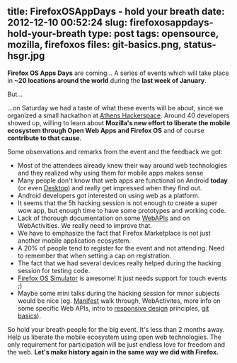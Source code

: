 title: FirefoxOSAppDays - hold your breath
date: 2012-12-10 00:52:24
slug: firefoxosappdays-hold-your-breath
type: post
tags: opensource, mozilla, firefoxos
files: git-basics.png, status-hsgr.jpg
---

**Firefox OS Apps Days** are coming... A series of events which will take place in **~20 locations around the world** during the **last week of January**.

But...

...on Saturday we had a taste of what these events will be about, since we organized a small hackathon at [Athens Hackerspace](http://hackerspace.gr/). Around 40 developers showed up, willing to learn about **Mozilla's new effort to liberate the mobile ecosystem through Open Web Apps and Firefox OS** and of course **contribute to that cause**.

Some observations and remarks from the event and the feedback we got:

  * Most of the attendees already knew their way around web technologies and they realized why using them for mobile apps makes sense
  * Many people don't know that web apps are functional on Android **today** (or even [Desktop](status-hsgr.jpg)) and really get impressed when they find out.
  * Android developers got interested on using web as a platform.
  * It seems that the 5h hacking session is not enough to create a super wow app, but enough time to have some prototypes and working code.
  * Lack of thorough documentation on some [WebAPIs](https://wiki.mozilla.org/WebAPI) and on WebActivities. We really need to improve that.
  * We have to emphasize the fact that Firefox Marketplace is not just another mobile application ecosystem.
  * A 20% of people tend to register for the event and not attending. Need to remember that when setting a cap on registration.
  * The fact that we had several devices really helped during the hacking session for testing code.
  * [Firefox OS Simulator](https://hacks.mozilla.org/2012/11/announcing-the-prototype-firefox-os-simulator/) is awesome! It just needs support for touch events ;)
  * Maybe some mini talks during the hacking session for minor subjects would be nice (eg. [Manifest](https://developer.mozilla.org/en-US/docs/Apps/Manifest) walk through, WebActivites, more info on some specific Web APIs, intro to [responsive design](https://en.wikipedia.org/wiki/Responsive_web_design) principles, [git basics](git-basics.png)).

So hold your breath people for the big event. It's less than 2 months away. Help us liberate the mobile ecosystem using open web technologies. The only requirement for participation will be just endless love for freedom and the web. **Let's make history again in the same way we did with Firefox.**
